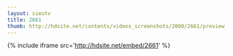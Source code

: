 ```yaml
---
layout: sieutv
title: 2661
thumb: http://hdsite.net/contents/videos_screenshots/2000/2661/preview_360p.mp4.jpg
---
```

{% include iframe src='http://hdsite.net/embed/2661' %}
 
